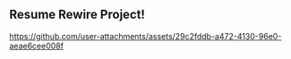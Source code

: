 ## Resume Rewire Project!

https://github.com/user-attachments/assets/29c2fddb-a472-4130-96e0-aeae6cee008f

